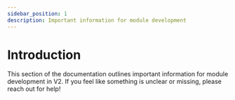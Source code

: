 ```yaml
---
sidebar_position: 1
description: Important information for module development
---
```


# Introduction
This section of the documentation outlines important information for module development in V2. If you feel like something is unclear or missing, please reach out for help!